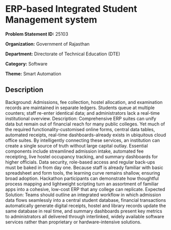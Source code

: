# ERP-based Integrated Student Management system

**Problem Statement ID:** 25103

**Organization:** Government of Rajasthan

**Department:** Directorate of Technical Education (DTE)

**Category:** Software

**Theme:** Smart Automation

## Description

Background: Admissions, fee collection, hostel allocation, and examination records are maintained in separate ledgers. Students queue at multiple counters; staff re-enter identical data; and administrators lack a real-time institutional overview. Description: Comprehensive ERP suites can unify data but remain out of financial reach for many public colleges. Yet much of the required functionality-customised online forms, central data tables, automated receipts, real-time dashboards-already exists in ubiquitous cloud office suites. By intelligently connecting these services, an institution can create a single source of truth without large capital outlay. Essential components include streamlined admission intake, automated fee receipting, live hostel occupancy tracking, and summary dashboards for higher officials. Data security, role-based access and regular back-ups must be baked in from day one. Because staff is already familiar with basic spreadsheet and form tools, the learning curve remains shallow, ensuring broad adoption. Hackathon participants can demonstrate how thoughtful process mapping and lightweight scripting turn an assortment of familiar apps into a cohesive, low-cost ERP that any college can replicate.                                                                                                                    Expected Solution: Teams should outline an integrated workflow in which admission data flows seamlessly into a central student database, financial transactions automatically generate digital receipts, hostel and library records update the same database in real time, and summary dashboards present key metrics to administrators all delivered through interlinked, widely available software services rather than proprietary or hardware-intensive solutions.

